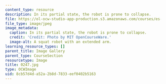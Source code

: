 ```yaml
---
content_type: resource
description: In its partial state, the robot is prone to collapse.
file: https://ol-ocw-studio-app-production.s3.amazonaws.com/courses/es-293-lego-robotics-spring-2007/8cb57d4da52a2b8d7833eef0402b5163_0247.jpg
file_type: image/jpeg
image_metadata:
  caption: In its partial state, the robot is prone to collapse.
  credit: 'Credit: Photo by MIT OpenCourseWare.'
  image-alt: A squat robot with an extended arm.
learning_resource_types: []
parent_title: Image Gallery
parent_type: CourseSection
resourcetype: Image
title: 0247.jpg
type: OCWImage
uid: 8cb57d4d-a52a-2b8d-7833-eef0402b5163
---
```

